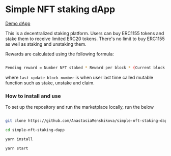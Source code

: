 # Simple NFT staking dApp

[Demo dApp](https://simple-nft-staking-dapp.vercel.app/)

This is a decentralized staking platform. Users can buy ERC1155 tokens and stake them to receive limited ERC20 tokens. There's no limit to buy ERC1155 as well as staking and unstaking them.

Rewards are calculated using the following formula:

```bash

Pending reward = Number NFT staked * Reward per block * (Current block number - last update block number),

```

where `last update block number` is when user last time called mutable function such as stake, unstake and claim.

### How to install and use

To set up the repository and run the marketplace locally, run the below

```bash

git clone https://github.com/AnastasiaMenshikova/simple-nft-staking-dapp

cd simple-nft-staking-dapp

yarn install

yarn start

```
